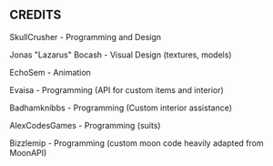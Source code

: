 ## CREDITS

SkullCrusher - Programming and Design

Jonas "Lazarus" Bocash - Visual Design (textures, models)

EchoSem - Animation


Evaisa - Programming (API for custom items and interior)

Badhamknibbs - Programming (Custom interior assistance) 

AlexCodesGames - Programming (suits)

Bizzlemip - Programming (custom moon code heavily adapted from MoonAPI)
